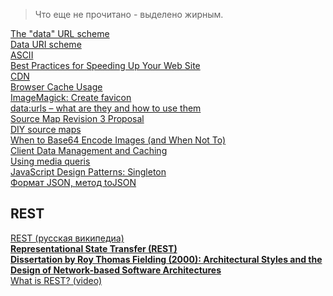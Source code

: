 > Что еще не прочитано - выделено жирным.

<a href="http://tools.ietf.org/html/rfc2397
">The "data" URL scheme</a><br>
<a href="https://en.wikipedia.org/wiki/Data_URI_scheme">Data URI scheme</a><br>
<a href="https://en.wikipedia.org/wiki/ASCII">ASCII</a><br>
<a href="https://developer.yahoo.com/performance/rules.html#num_http=">Best Practices for Speeding Up Your Web Site</a><br>
<a href="https://en.wikipedia.org/wiki/Content_delivery_network">CDN</a><br>
<a href="http://yuiblog.com/blog/2007/01/04/performance-research-part-2/">Browser Cache Usage</a><br>
<a href="http://www.imagemagick.org/script/index.php">ImageMagick: Create favicon</a><br>
<a href="http://www.phpied.com/data-urls-what-are-they-and-how-to-use/">data:urls – what are they and how to use them</a><br>
<a href="https://docs.google.com/document/d/1U1RGAehQwRypUTovF1KRlpiOFze0b-_2gc6fAH0KY0k/edit">Source Map Revision 3 Proposal</a><br>
<a href="http://www.phpied.com/diy-source-maps/">DIY source maps</a><br>
<a href="http://davidbcalhoun.com/2011/when-to-base64-encode-images-and-when-not-to/">When to Base64 Encode Images (and When Not To)</a><br>
<a href="https://msdn.microsoft.com/en-us/library/hh404101.aspx">Client Data Management and Caching</a><br>
<a href="https://developer.mozilla.org/en-US/docs/Web/CSS/Media_Queries/Using_media_queries">Using media queris</a><br>
<a href="http://robdodson.me/javascript-design-patterns-singleton/">JavaScript Design Patterns: Singleton</a><br>
<a href="https://learn.javascript.ru/json#формат-json">Формат JSON, метод toJSON</a><br>

## REST
<a href="https://ru.wikipedia.org/wiki/REST">REST (русская википедиа)</a><br>
<a href="http://www.ics.uci.edu/~fielding/pubs/dissertation/rest_arch_style.htm">**Representational State Transfer (REST)**</a><br>
<a href="http://www.ics.uci.edu/~fielding/pubs/dissertation/top.htm">**Dissertation by Roy Thomas Fielding (2000): Architectural Styles and the Design of Network-based Software Architectures**</a><br>
<a href="http://www.restapitutorial.com/lessons/whatisrest.html">What is REST? (video)</a>